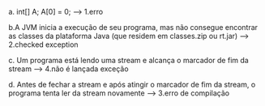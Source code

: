 a. int[] A; A[0] = 0; --> 1.erro

b.A JVM inicia a execução de seu programa, mas não consegue encontrar as classes da plataforma Java (que residem em classes.zip ou rt.jar)  --> 2.checked exception

c. Um programa está lendo uma stream e alcança o marcador de fim da stream --> 4.não é lançada exceção

d. Antes de fechar a stream e após atingir o marcador de fim da stream, o programa tenta ler da stream novamente --> 3.erro de compilação
